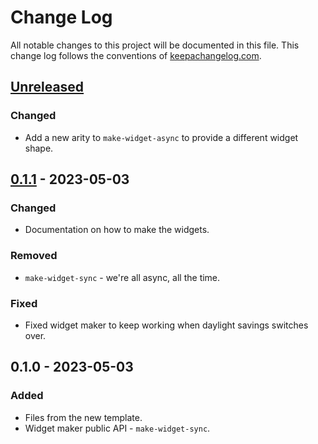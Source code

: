 # Change Log
All notable changes to this project will be documented in this file. This change log follows the conventions of [keepachangelog.com](http://keepachangelog.com/).

## [Unreleased]
### Changed
- Add a new arity to `make-widget-async` to provide a different widget shape.

## [0.1.1] - 2023-05-03
### Changed
- Documentation on how to make the widgets.

### Removed
- `make-widget-sync` - we're all async, all the time.

### Fixed
- Fixed widget maker to keep working when daylight savings switches over.

## 0.1.0 - 2023-05-03
### Added
- Files from the new template.
- Widget maker public API - `make-widget-sync`.

[Unreleased]: https://sourcehost.site/your-name/aula3/compare/0.1.1...HEAD
[0.1.1]: https://sourcehost.site/your-name/aula3/compare/0.1.0...0.1.1
